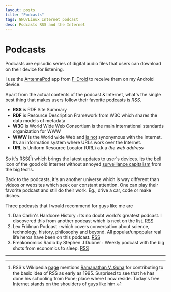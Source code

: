 ```yaml
---
layout: posts
title: "Podcasts"
tags: GNU/Linux Internet podcast
desc: Podcasts RSS and the Internet
---
```


# Podcasts

Podcasts are episodic series  of digital audio files that users can download on
their device for listening.

I use the [AntennaPod](https://f-droid.org/en/packages/de.danoeh.antennapod/)
app from [F-Droid](https://f-droid.org/en/packages/de.danoeh.antennapod/)
to receive them on my Android device.

Apart from the actual contents of the podcast & Internet, what's the single best
thing that makes users follow their favorite podcasts is *RSS*.

* **RSS** is RDF Site Summary
* **RDF** is Resource Description Framework from W3C which shares the data models of
metadata
* **W3C** is World Wide Web Consortium is the main international standards organization for WWW
* **WWW** is the World wide Web and <u>is not</u> synonymous with the Internet. Its an
information system where URLs work over the Internet.
* **URL** is Uniform Resource Locator (URL) a.k.a *the web address*

So it's RSS([^rss]) which brings the latest updates to user's devices. Its the bell
icon of the good old Internet without annoyed [surveillance
capitalism](https://en.wikipedia.org/wiki/Surveillance_capitalism) from the
big techs.

Back to the podcasts, it's an another universe which is way different than videos
or websites which seek our constant attention. One can play their favorite
podcast and still do their work. Eg., drive a car, code or make dishes.

Three podcasts that I would recommend for guys like me are

1. Dan Carlin's Hardcore History : Its no doubt world's greatest podcast. I
   discovered this from another podcast which is next on the list.
   [RSS](http://feeds.feedburner.com/dancarlin/history?format=xml)
2. Lex Fridman Podcast :  which covers conversation about science, technology,
   history, philosophy and beyond. All popular/unpopular real life heros have
   been on this podcast. [RSS](https://lexfridman.com/feed/podcast/)
3. Freakonomics Radio by Stephen J Dubner : Weekly podcast with the big shots
   from economics to sleep. [RSS](https://feeds.simplecast.com/Y8lFbOT4)
 
---

[^rss]: RSS's Wikipedia [page](https://en.wikipedia.org/wiki/RSS) mentions [Ramanathan V. Guha](https://en.wikipedia.org/wiki/Ramanathan_V._Guha) for contributing to the basic idea of RSS as early as 1995. Surprised to see that he has done his schooling from Pune; place where I now reside. Today's free Internet stands on the shoulders of guys like him.
